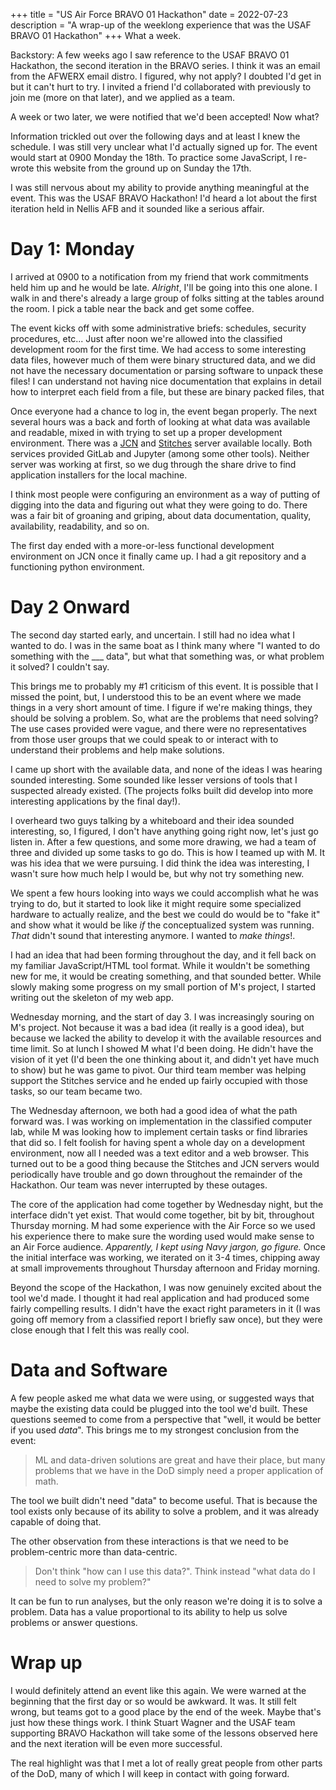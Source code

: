 +++
title = "US Air Force BRAVO 01 Hackathon"
date = 2022-07-23
description = "A wrap-up of the weeklong experience that was the USAF BRAVO 01 Hackathon"
+++
What a week.

Backstory: A few weeks ago I saw reference to the USAF BRAVO 01 Hackathon, the second iteration in the BRAVO series. I think it was an email from the AFWERX email distro. I figured, why not apply? I doubted I'd get in but it can't hurt to try. I invited a friend I'd collaborated with previously to join me (more on that later), and we applied as a team.

A week or two later, we were notified that we'd been accepted! Now what? 

Information trickled out over the following days and at least I knew the schedule. I was still very unclear what I'd actually signed up for. The event would start at 0900 Monday the 18th. To practice some JavaScript, I re-wrote this website from the ground up on Sunday the 17th. 

I was still nervous about my ability to provide anything meaningful at the event. This was the USAF BRAVO Hackathon! I'd heard a lot about the first iteration held in Nellis AFB and it sounded like a serious affair.

# Day 1: Monday

I arrived at 0900 to a notification from my friend that work commitments held him up and he would be late. _Alright_, I'll be going into this one alone. I walk in and there's already a large group of folks sitting at the tables around the room. I pick a table near the back and get some coffee. 

The event kicks off with some administrative briefs: schedules, security procedures, etc... Just after noon we're allowed into the classified development room for the first time. We had access to some interesting data files, however much of them were binary structured data, and we did not have the necessary documentation or parsing software to unpack these files! I can understand not having nice documentation that explains in detail how to interpret each field from a file, but these are binary packed files, that

Once everyone had a chance to log in, the event began properly. The next several hours was a back and forth of looking at what data was available and readable, mixed in with trying to set up a proper development environment. There was a [JCN](https://www.ai.mil/jcf.html) and [Stitches](https://stitches.mil) server available locally. Both services provided GitLab and Jupyter (among some other tools). Neither server was working at first, so we dug through the share drive to find application installers for the local machine. 

I think most people were configuring an environment as a way of putting of digging into the data and figuring out what they were going to do. There was a fair bit of groaning and griping, about data documentation, quality, availability, readability, and so on. 

The first day ended with a more-or-less functional development environment on JCN once it finally came up. I had a git repository and a functioning python environment.

# Day 2 Onward

The second day started early, and uncertain. I still had no idea what I wanted to do. I was in the same boat as I think many where "I wanted to do something with the ___ data", but what that something was, or what problem it solved? I couldn't say.

This brings me to probably my #1 criticism of this event. It is possible that I missed the point, but, I understood this to be an event where we made things in a very short amount of time. I figure if we're making things, they should be solving a problem. So, what are the problems that need solving? The use cases provided were vague, and there were no representatives from those user groups that we could speak to or interact with to understand their problems and help make solutions.

I came up short with the available data, and none of the ideas I was hearing sounded interesting. Some sounded like lesser versions of tools that I suspected already existed. (The projects folks built did develop into more interesting applications by the final day!). 

I overheard two guys talking by a whiteboard and their idea sounded interesting, so, I figured, I don't have anything going right now, let's just go listen in. After a few questions, and some more drawing, we had a team of three and divided up some tasks to go do. This is how I teamed up with M. It was his idea that we were pursuing. I did think the idea was interesting, I wasn't sure how much help I would be, but why not try something new. 

We spent a few hours looking into ways we could accomplish what he was trying to do, but it started to look like it might require some specialized hardware to actually realize, and the best we could do would be to "fake it" and show what it would be like _if_ the conceptualized system was running. _That_ didn't sound that interesting anymore. I wanted to _make things_!. 

I had an idea that had been forming throughout the day, and it fell back on my familiar JavaScript/HTML tool format. While it wouldn't be something new for me, it would be creating something, and that sounded better. While slowly making some progress on my small portion of M's project, I started writing out the skeleton of my web app. 

Wednesday morning, and the start of day 3. I was increasingly souring on M's project. Not because it was a bad idea (it really is a good idea), but because we lacked the ability to develop it with the available resources and time limit. So at lunch I showed M what I'd been doing. He didn't have the vision of it yet (I'd been the one thinking about it, and didn't yet have much to show) but he was game to pivot. Our third team member was helping support the Stitches service and he ended up fairly occupied with those tasks, so our team became two. 

The Wednesday afternoon, we both had a good idea of what the path forward was. I was working on implementation in the classified computer lab, while M was looking how to implement certain tasks or find libraries that did so. I felt foolish for having spent a whole day on a development environment, now all I needed was a text editor and a web browser. This turned out to be a good thing because the Stitches and JCN servers would periodically have trouble and go down throughout the remainder of the Hackathon. Our team was never interrupted by these outages. 

The core of the application had come together by Wednesday night, but the interface didn't yet exist. That would come together, bit by bit, throughout Thursday morning. M had some experience with the Air Force so we used his experience there to make sure the wording used would make sense to an Air Force audience. _Apparently, I kept using Navy jargon, go figure._ Once the initial interface was working, we iterated on it 3-4 times, chipping away at small improvements throughout Thursday afternoon and Friday morning. 

Beyond the scope of the Hackathon, I was now genuinely excited about the tool we'd made. I thought it had real application and had produced some fairly compelling results. I didn't have the exact right parameters in it (I was going off memory from a classified report I briefly saw once), but they were close enough that I felt this was really cool.

# Data and Software

A few people asked me what data we were using, or suggested ways that maybe the existing data could be plugged into the tool we'd built. These questions seemed to come from a perspective that "well, it would be better if you used _data_". This brings me to my strongest conclusion from the event: 

> ML and data-driven solutions are great and have their place, but many problems that we have in the DoD simply need a proper application of math.

The tool we built didn't need "data" to become useful. That is because the tool exists only because of its ability to solve a problem, and it was already capable of doing that.

The other observation from these interactions is that we need to be problem-centric more than data-centric.

> Don't think "how can I use this data?". Think instead "what data do I need to solve my problem?"

It can be fun to run analyses, but the only reason we're doing it is to solve a problem. Data has a value proportional to its ability to help us solve problems or answer questions.

# Wrap up

I would definitely attend an event like this again. We were warned at the beginning that the first day or so would be awkward. It was. It still felt wrong, but teams got to a good place by the end of the week. Maybe that's just how these things work. I think Stuart Wagner and the USAF team supporting BRAVO Hackathon will take some of the lessons observed here and the next iteration will be even more successful.

The real highlight was that I met a lot of really great people from other parts of the DoD, many of which I will keep in contact with going forward.